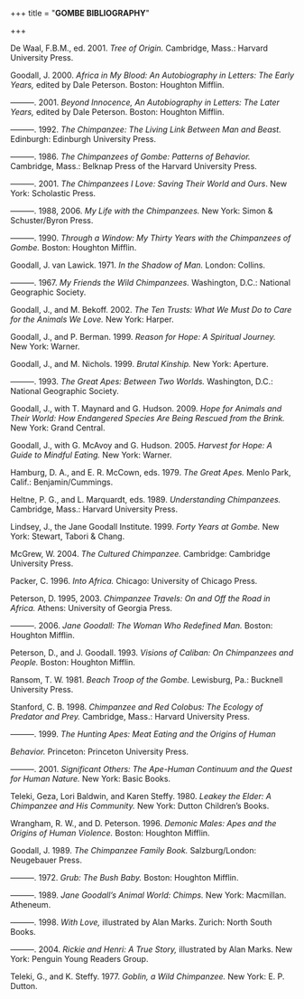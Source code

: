 +++
title = "**GOMBE BIBLIOGRAPHY**"

+++



  


  


  


  


De Waal, F.B.M., ed. 2001. *Tree of Origin.* Cambridge, Mass.: Harvard University Press.

Goodall, J. 2000. *Africa in My Blood: An Autobiography in Letters: The Early Years,* edited by Dale Peterson. Boston: Houghton Mifflin.

———. 2001. *Beyond Innocence, An Autobiography in Letters: The Later Years,* edited by Dale Peterson. Boston: Houghton Mifflin.

———. 1992. *The Chimpanzee: The Living Link Between Man and Beast.* Edinburgh: Edinburgh University Press.

———. 1986. *The Chimpanzees of Gombe: Patterns of Behavior.* Cambridge, Mass.: Belknap Press of the Harvard University Press.

———. 2001. *The Chimpanzees I Love: Saving Their World and Ours*. New York: Scholastic Press.

———. 1988, 2006. *My Life with the Chimpanzees.* New York: Simon & Schuster/Byron Press.

———. 1990. *Through a Window: My Thirty Years with the Chimpanzees of Gombe.* Boston: Houghton Mifflin.

Goodall, J. van Lawick. 1971. *In the Shadow of Man.* London: Collins.

———. 1967. *My Friends the Wild Chimpanzees.* Washington, D.C.: National Geographic Society.

Goodall, J., and M. Bekoff. 2002. *The Ten Trusts: What We Must Do to Care for the Animals We Love.* New York: Harper.

Goodall, J., and P. Berman. 1999. *Reason for Hope: A Spiritual Journey.* New York: Warner.

Goodall, J., and M. Nichols. 1999. *Brutal Kinship.* New York: Aperture.

———. 1993. *The Great Apes: Between Two Worlds.* Washington, D.C.: National Geographic Society.

Goodall, J., with T. Maynard and G. Hudson. 2009. *Hope for Animals and Their World: How Endangered Species Are Being Rescued from the Brink.* New York: Grand Central.

Goodall, J., with G. McAvoy and G. Hudson. 2005. *Harvest for Hope: A Guide to Mindful Eating.* New York: Warner.

Hamburg, D. A., and E. R. McCown, eds. 1979. *The Great Apes.* Menlo Park, Calif.: Benjamin/Cummings.

Heltne, P. G., and L. Marquardt, eds. 1989. *Understanding Chimpanzees.* Cambridge, Mass.: Harvard University Press.

Lindsey, J., the Jane Goodall Institute. 1999. *Forty Years at Gombe.* New York: Stewart, Tabori & Chang.

McGrew, W. 2004. *The Cultured Chimpanzee.* Cambridge: Cambridge University Press.

Packer, C. 1996. *Into Africa.* Chicago: University of Chicago Press.

Peterson, D. 1995, 2003. *Chimpanzee Travels: On and Off the Road in Africa.* Athens: University of Georgia Press.

———. 2006. *Jane Goodall: The Woman Who Redefined Man.* Boston: Houghton Mifflin.

Peterson, D., and J. Goodall. 1993. *Visions of Caliban: On Chimpanzees and People.* Boston: Houghton Mifflin.

Ransom, T. W. 1981. *Beach Troop of the Gombe.* Lewisburg, Pa.: Bucknell University Press.

Stanford, C. B. 1998. *Chimpanzee and Red Colobus: The Ecology of Predator and Prey.* Cambridge, Mass.: Harvard University Press.

———. 1999. *The Hunting Apes: Meat Eating and the Origins of Human*

*Behavior.* Princeton: Princeton University Press.

———. 2001. *Significant Others: The Ape-Human Continuum and the Quest for Human Nature.* New York: Basic Books.

Teleki, Geza, Lori Baldwin, and Karen Steffy. 1980. *Leakey the Elder: A Chimpanzee and His Community.* New York: Dutton Children’s Books.

Wrangham, R. W., and D. Peterson. 1996. *Demonic Males: Apes and the Origins of Human Violence.* Boston: Houghton Mifflin.

Goodall, J. 1989. *The Chimpanzee Family Book.* Salzburg/London: Neugebauer Press.

———. 1972. *Grub: The Bush Baby.* Boston: Houghton Mifflin.

———. 1989. *Jane Goodall’s Animal World: Chimps.* New York: Macmillan. Atheneum.

———. 1998. *With Love,* illustrated by Alan Marks. Zurich: North South Books.

———. 2004. *Rickie and Henri: A True Story,* illustrated by Alan Marks. New York: Penguin Young Readers Group.

Teleki, G., and K. Steffy. 1977. *Goblin, a Wild Chimpanzee.* New York: E. P. Dutton.


